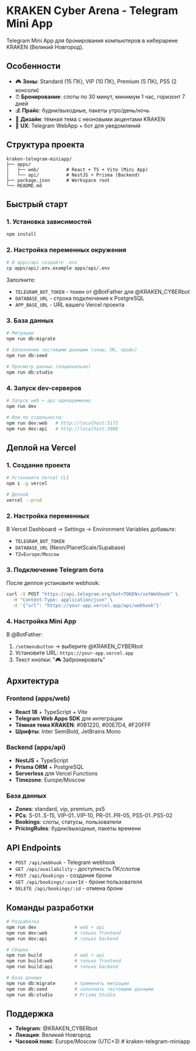 # KRAKEN Cyber Arena - Telegram Mini App

Telegram Mini App для бронирования компьютеров в киберарене KRAKEN (Великий Новгород).

## Особенности

- 🎮 **Зоны**: Standard (15 ПК), VIP (10 ПК), Premium (5 ПК), PS5 (2 консоли)
- ⏰ **Бронирование**: слоты по 30 минут, минимум 1 час, горизонт 7 дней
- 💰 **Прайс**: будни/выходные, пакеты утро/день/ночь
- 🎨 **Дизайн**: тёмная тема с неоновыми акцентами KRAKEN
- 📱 **UX**: Telegram WebApp + бот для уведомлений

## Структура проекта

```
kraken-telegram-miniapp/
├── apps/
│   ├── web/          # React + TS + Vite (Mini App)
│   └── api/          # NestJS + Prisma (Backend)
├── package.json      # Workspace root
└── README.md
```

## Быстрый старт

### 1. Установка зависимостей
```bash
npm install
```

### 2. Настройка переменных окружения
```bash
# В apps/api создайте .env
cp apps/api/.env.example apps/api/.env
```

Заполните:
- `TELEGRAM_BOT_TOKEN` - токен от @BotFather для @KRAKEN_CYBERbot
- `DATABASE_URL` - строка подключения к PostgreSQL
- `APP_BASE_URL` - URL вашего Vercel проекта

### 3. База данных
```bash
# Миграции
npm run db:migrate

# Заполнение тестовыми данными (зоны, ПК, прайс)
npm run db:seed

# Просмотр данных (опционально)
npm run db:studio
```

### 4. Запуск dev-серверов
```bash
# Запуск web + api одновременно
npm run dev

# Или по отдельности:
npm run dev:web   # http://localhost:5173
npm run dev:api   # http://localhost:3000
```

## Деплой на Vercel

### 1. Создание проекта
```bash
# Установите Vercel CLI
npm i -g vercel

# Деплой
vercel --prod
```

### 2. Настройка переменных
В Vercel Dashboard → Settings → Environment Variables добавьте:
- `TELEGRAM_BOT_TOKEN`
- `DATABASE_URL` (Neon/PlanetScale/Supabase)
- `TZ=Europe/Moscow`

### 3. Подключение Telegram бота
После деплоя установите webhook:
```bash
curl -X POST "https://api.telegram.org/bot<TOKEN>/setWebhook" \
  -H "Content-Type: application/json" \
  -d '{"url": "https://your-app.vercel.app/api/webhook"}'
```

### 4. Настройка Mini App
В @BotFather:
1. `/setmenubutton` → выберите @KRAKEN_CYBERbot
2. Установите URL: `https://your-app.vercel.app`
3. Текст кнопки: "🎮 Забронировать"

## Архитектура

### Frontend (apps/web)
- **React 18** + TypeScript + Vite
- **Telegram Web Apps SDK** для интеграции
- **Тёмная тема KRAKEN**: #0B1220, #00E7D4, #F20FFF
- **Шрифты**: Inter SemiBold, JetBrains Mono

### Backend (apps/api)
- **NestJS** + TypeScript
- **Prisma ORM** + PostgreSQL
- **Serverless** для Vercel Functions
- **Timezone**: Europe/Moscow

### База данных
- **Zones**: standard, vip, premium, ps5
- **PCs**: S-01..S-15, VIP-01..VIP-10, PR-01..PR-05, PS5-01..PS5-02
- **Bookings**: слоты, статусы, пользователи
- **PricingRules**: будни/выходные, пакеты времени

## API Endpoints

- `POST /api/webhook` - Telegram webhook
- `GET /api/availability` - доступность ПК/слотов
- `POST /api/bookings` - создание брони
- `GET /api/bookings/:userId` - брони пользователя
- `DELETE /api/bookings/:id` - отмена брони

## Команды разработки

```bash
# Разработка
npm run dev              # web + api
npm run dev:web          # только frontend
npm run dev:api          # только backend

# Сборка
npm run build            # web + api
npm run build:web        # только frontend
npm run build:api        # только backend

# База данных
npm run db:migrate       # применить миграции
npm run db:seed          # заполнить тестовыми данными
npm run db:studio        # Prisma Studio
```

## Поддержка

- **Telegram**: @KRAKEN_CYBERbot
- **Локация**: Великий Новгород
- **Часовой пояс**: Europe/Moscow (UTC+3)
#   k r a k e n - t e l e g r a m - m i n i a p p  
 
